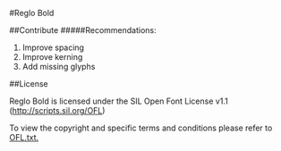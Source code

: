 #Reglo Bold

##Contribute
#####Recommendations:
1. Improve spacing
2. Improve kerning
3. Add missing glyphs

##License

Reglo Bold is licensed under the SIL Open Font License v1.1 (http://scripts.sil.org/OFL)

To view the copyright and specific terms and conditions please refer to [OFL.txt.](docs/OFL.txt)

